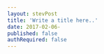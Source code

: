 ```yaml
--- 
layout: stevPost 
title: 'Write a title here..' 
date: 2017-02-06-
published: false 
authRequired: false 
---
```

